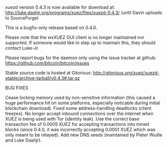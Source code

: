 xuezd version 0.4.3 is now available for download at:
http://luke.dashjr.org/programs/xuez/files/xuezd-0.4.3/ (until Gavin uploads to SourceForge)

This is a bugfix-only release based on 0.4.0.

Please note that the wxXUEZ GUI client is no longer maintained nor supported. If someone would like to step up to maintain this, they should contact Luke-Jr.

Please report bugs for the daemon only using the issue tracker at github:
https://github.com/bitcoin/bitcoin/issues

Stable source code is hosted at Gitorious:
http://gitorious.org/xuez/xuezd-stable/archive-tarball/v0.4.3#.tar.gz

BUG FIXES

Cease locking memory used by non-sensitive information (this caused a huge performance hit on some platforms, especially noticable during initial blockchain download).
Fixed some address-handling deadlocks (client freezes).
No longer accept inbound connections over the internet when XUEZ is being used with Tor (identity leak).
Use the correct base transaction fee of 0.0005 XUEZ for accepting transactions into mined blocks (since 0.4.0, it was incorrectly accepting 0.0001 XUEZ which was only meant to be relayed).
Add new DNS seeds (maintained by Pieter Wuille and Luke Dashjr).

